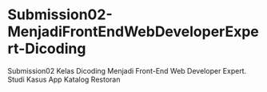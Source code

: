 # Submission02-MenjadiFrontEndWebDeveloperExpert-Dicoding
Submission02 Kelas Dicoding Menjadi Front-End Web Developer Expert. Studi Kasus App Katalog Restoran
